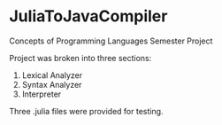 # JuliaToJavaCompiler
Concepts of Programming Languages Semester Project

Project was broken into three sections: 
  1) Lexical Analyzer
  2) Syntax Analyzer 
  3) Interpreter

Three .julia files were provided for testing.
